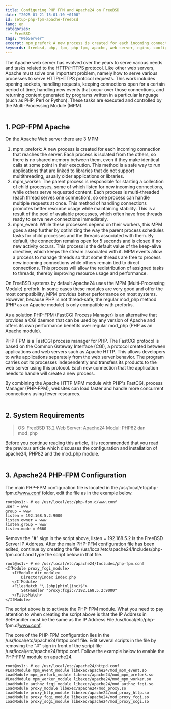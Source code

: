 ```yaml
---
title: Configuring PHP FPM and Apache24 on FreeBSD
date: "2025-01-21 15:01:10 +0100"
id: setup-php-fpm-apache-freebsd
lang: en
categories:
  - FreeBSD
tags: "WebServer"
excerpt: mpm_prefork A new process is created for each incoming connection that reaches the server. Each process is isolated from the others
keywords: freebsd, php, fpm, php-fpm, apache, web server, nginx, configuration
---
```


The Apache web server has evolved over the years to serve various needs and tasks related to the HTTP/HTTPS protocol. Like other web servers, Apache must solve one important problem, namely how to serve various processes to serve HTTP/HTTPS protocol requests. This work includes opening sockets, handling requests, keeping connections open for a certain period of time, handling new events that occur over those connections, and returning content generated by programs written in a particular language (such as PHP, Perl or Python). These tasks are executed and controlled by the Multi-Processing Module (MPM).
<br><br/>
## 1. PGP-FPM Apache
On the Apache Web server there are 3 MPM:

1. mpm_prefork: A new process is created for each incoming connection that reaches the server. Each process is isolated from the others, so there is no shared memory between them, even if they make identical calls at some point in their execution. This method is a safe way to run applications that are linked to libraries that do not support multithreading, usually older applications or libraries.
2. mpm_worker: The parent process is responsible for starting a collection of child processes, some of which listen for new incoming connections, while others serve requested content. Each process is multi-threaded (each thread serves one connection), so one process can handle multiple requests at once. This method of handling connections promotes better resource usage while maintaining stability. This is a result of the pool of available processes, which often have free threads ready to serve new connections immediately.
3. mpm_event: While these processes depend on their workers, this MPM goes a step further by optimizing the way the parent process schedules tasks for child processes and the threads associated with them. By default, the connection remains open for 5 seconds and is closed if no new activity occurs. This process is the default value of the keep-alive directive, which keeps the stream associated with it. MPM events allow a process to manage threads so that some threads are free to process new incoming connections while others remain tied to direct connections. This process will allow the redistribution of assigned tasks to threads, thereby improving resource usage and performance.
   
On FreeBSD systems by default Apache24 uses the MPM (Multi-Processing Module) prefork. In some cases these modules are very good and offer the most compatibility, MPM provides better performance on most systems. However, because PHP is not thread-safe, the regular mod_php method (PHP as an Apache module) is only compatible with preforks.

As a solution PHP-FPM (FastCGI Process Manager) is an alternative that provides a CGI daemon that can be used by any version of Apache and offers its own performance benefits over regular mod_php (PHP as an Apache module).

PHP-FPM is a FastCGI process manager for PHP. The FastCGI protocol is based on the Common Gateway Interface (CGI), a protocol created between applications and web servers such as Apache HTTP. This allows developers to write applications separately from the web server behavior. The program carries out its processes independently and transfers its products to the web server using this protocol. Each new connection that the application needs to handle will create a new process.

By combining the Apache HTTP MPM module with PHP's FastCGI, process Manager (PHP-FPM), websites can load faster and handle more concurrent connections using fewer resources.
<br><br/>
## 2. System Requirements
> OS: FreeBSD 13.2
> Web Server: Apache24
> Modul: PHP82 dan mod_php

Before you continue reading this article, it is recommended that you read the previous article which discusses the configuration and installation of apache24, PHP82 and the mod_php module.
<br><br/>
## 3. Apache24 PHP-FPM Configuration
The main PHP-FPM configuration file is located in the /usr/local/etc/php-fpm.d/www.conf folder, edit the file as in the example below.

```
root@ns1:~ # ee /usr/local/etc/php-fpm.d/www.conf
user = www
group = www
listen = 192.168.5.2:9000
listen.owner = www
listen.group = www
listen.mode = 0660
```

Remove the "#" sign in the script above, listen = 192.168.5.2 is the FreeBSD Server IP Address. After the main PHP-PFM configuration file has been edited, continue by creating the file /usr/local/etc/apache24/Includes/php-fpm.conf and type the script below in that file.

```
root@ns1:~ # ee /usr/local/etc/apache24/Includes/php-fpm.conf
<IfModule proxy_fcgi_module>
   <IfModule dir_module>
       DirectoryIndex index.php
   </IfModule>
   <FilesMatch "\.(php|phtml|inc)$">
       SetHandler "proxy:fcgi://192.168.5.2:9000"
   </FilesMatch>
</IfModule>
```

The script above is to activate the PHP-FPM module. What you need to pay attention to when creating the script above is that the IP Address in SetHandler must be the same as the IP Address File /usr/local/etc/php-fpm.d/www.conf.

The core of the PHP-FPM configuration lies in the /usr/local/etc/apache24/httpd.conf file. Edit several scripts in the file by removing the "#" sign in front of the script file /usr/local/etc/apache24/httpd.conf. Follow the example below to enable the PHP-FPM module on apache24.

```
root@ns1:~ # ee /usr/local/etc/apache24/httpd.conf
#LoadModule mpm_event_module libexec/apache24/mod_mpm_event.so
LoadModule mpm_prefork_module libexec/apache24/mod_mpm_prefork.so
#LoadModule mpm_worker_module libexec/apache24/mod_mpm_worker.so
LoadModule authnz_fcgi_module libexec/apache24/mod_authnz_fcgi.so
LoadModule proxy_module libexec/apache24/mod_proxy.so
LoadModule proxy_http_module libexec/apache24/mod_proxy_http.so
LoadModule proxy_fcgi_module libexec/apache24/mod_proxy_fcgi.so
LoadModule proxy_scgi_module libexec/apache24/mod_proxy_scgi.so
```



